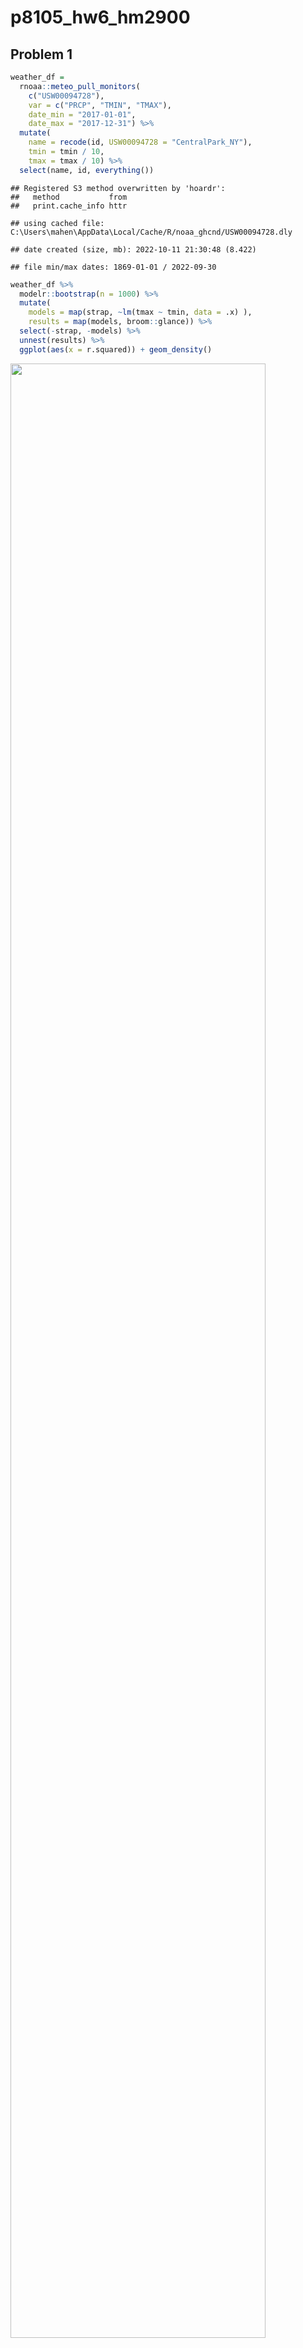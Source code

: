 p8105_hw6_hm2900
================

## Problem 1

``` r
weather_df = 
  rnoaa::meteo_pull_monitors(
    c("USW00094728"),
    var = c("PRCP", "TMIN", "TMAX"), 
    date_min = "2017-01-01",
    date_max = "2017-12-31") %>%
  mutate(
    name = recode(id, USW00094728 = "CentralPark_NY"),
    tmin = tmin / 10,
    tmax = tmax / 10) %>%
  select(name, id, everything())
```

    ## Registered S3 method overwritten by 'hoardr':
    ##   method           from
    ##   print.cache_info httr

    ## using cached file: C:\Users\mahen\AppData\Local/Cache/R/noaa_ghcnd/USW00094728.dly

    ## date created (size, mb): 2022-10-11 21:30:48 (8.422)

    ## file min/max dates: 1869-01-01 / 2022-09-30

``` r
weather_df %>% 
  modelr::bootstrap(n = 1000) %>% 
  mutate(
    models = map(strap, ~lm(tmax ~ tmin, data = .x) ),
    results = map(models, broom::glance)) %>% 
  select(-strap, -models) %>% 
  unnest(results) %>% 
  ggplot(aes(x = r.squared)) + geom_density()
```

<img src="p8105_hw6_hm2900_files/figure-gfm/unnamed-chunk-2-1.png" width="90%" />

``` r
weather_df %>% 
  modelr::bootstrap(n = 1000) %>% 
  mutate(
    models = map(strap, ~lm(tmax ~ tmin, data = .x) ),
    results = map(models, broom::tidy)) %>% 
  select(-strap, -models) %>% 
  unnest(results) %>% 
  select(id = `.id`, term, estimate) %>% 
  pivot_wider(
    names_from = term, 
    values_from = estimate) %>% 
  rename(beta0 = `(Intercept)`, beta1 = tmin) %>% 
  mutate(log_b0b1 = log(beta0 * beta1)) %>% 
  ggplot(aes(x = log_b0b1)) + geom_density()
```

<img src="p8105_hw6_hm2900_files/figure-gfm/unnamed-chunk-3-1.png" width="90%" />

## Problem 2

Load the dataset

``` r
homicides_df = read_csv("./data/homicide-data.csv")

homicides_new = 
  homicides_df %>% 
  janitor::clean_names() %>% 
  mutate(city_state = str_c(city, state, sep = "_")) %>% 
  filter(!city_state %in% c("Dallas_TX", "Phoenix_AZ", "Kansas City_MO", "Tulsa_AL"), victim_race %in% c("Black", "White")) %>% 
  mutate(
    victim_age = as.numeric(victim_age),
    resolved = as.numeric(disposition == "Closed by arrest"),
    victim_race = fct_relevel(victim_race, "White"),
    victim_sex = fct_relevel(victim_sex, "Female"))
```

For the city of Baltimore, MD, use the glm function to fit a logistic
regression with resolved vs unresolved as the outcome and victim age,
sex and race as predictors.

``` r
baltimore_glm = 
  homicides_new %>% 
  filter(city_state == "Baltimore_MD") %>% 
  glm(resolved ~ victim_age + victim_sex + victim_race, family = binomial(), data = .) %>% 
  broom::tidy()

baltimore_glm
```

    ## # A tibble: 4 × 5
    ##   term             estimate std.error statistic  p.value
    ##   <chr>               <dbl>     <dbl>     <dbl>    <dbl>
    ## 1 (Intercept)       1.15      0.237        4.87 1.14e- 6
    ## 2 victim_age       -0.00673   0.00332     -2.02 4.30e- 2
    ## 3 victim_sexMale   -0.854     0.138       -6.18 6.26e-10
    ## 4 victim_raceBlack -0.842     0.175       -4.82 1.45e- 6

Now run glm for each of the cities in your dataset, and extract the
adjusted odds ratio (and CI) for solving homicides comparing male
victims to female victims.

``` r
all_glm = 
  homicides_new %>% 
  nest(all_cities = -city_state) %>%
  mutate(
    models = map(.x = all_cities, ~glm(resolved ~ victim_age + victim_sex + victim_race, family = binomial(), data = .)),
    results = map(models, broom::tidy)) %>% 
  select(-models, -all_cities) %>% 
  unnest(cols = results) %>% 
  mutate(
    OR = exp(estimate),
    CI_lower = exp(estimate - 1.96 * std.error),
    CI_upper = exp(estimate + 1.96 * std.error)) %>% 
  filter(term == "victim_sexMale") %>% 
  select(city_state, OR, CI_lower, CI_upper)

all_glm %>% 
  knitr::kable(digits = 3)
```

| city_state        |    OR | CI_lower | CI_upper |
|:------------------|------:|---------:|---------:|
| Albuquerque_NM    | 1.767 |    0.831 |    3.761 |
| Atlanta_GA        | 1.000 |    0.684 |    1.463 |
| Baltimore_MD      | 0.426 |    0.325 |    0.558 |
| Baton Rouge_LA    | 0.381 |    0.209 |    0.695 |
| Birmingham_AL     | 0.870 |    0.574 |    1.318 |
| Boston_MA         | 0.674 |    0.356 |    1.276 |
| Buffalo_NY        | 0.521 |    0.290 |    0.935 |
| Charlotte_NC      | 0.884 |    0.557 |    1.403 |
| Chicago_IL        | 0.410 |    0.336 |    0.501 |
| Cincinnati_OH     | 0.400 |    0.236 |    0.677 |
| Columbus_OH       | 0.532 |    0.378 |    0.750 |
| Denver_CO         | 0.479 |    0.236 |    0.971 |
| Detroit_MI        | 0.582 |    0.462 |    0.734 |
| Durham_NC         | 0.812 |    0.392 |    1.683 |
| Fort Worth_TX     | 0.669 |    0.397 |    1.127 |
| Fresno_CA         | 1.335 |    0.580 |    3.071 |
| Houston_TX        | 0.711 |    0.558 |    0.907 |
| Indianapolis_IN   | 0.919 |    0.679 |    1.242 |
| Jacksonville_FL   | 0.720 |    0.537 |    0.966 |
| Las Vegas_NV      | 0.837 |    0.608 |    1.154 |
| Long Beach_CA     | 0.410 |    0.156 |    1.082 |
| Los Angeles_CA    | 0.662 |    0.458 |    0.956 |
| Louisville_KY     | 0.491 |    0.305 |    0.790 |
| Memphis_TN        | 0.723 |    0.529 |    0.988 |
| Miami_FL          | 0.515 |    0.304 |    0.872 |
| Milwaukee_wI      | 0.727 |    0.499 |    1.060 |
| Minneapolis_MN    | 0.947 |    0.478 |    1.875 |
| Nashville_TN      | 1.034 |    0.685 |    1.562 |
| New Orleans_LA    | 0.585 |    0.422 |    0.811 |
| New York_NY       | 0.262 |    0.138 |    0.499 |
| Oakland_CA        | 0.563 |    0.365 |    0.868 |
| Oklahoma City_OK  | 0.974 |    0.624 |    1.520 |
| Omaha_NE          | 0.382 |    0.203 |    0.721 |
| Philadelphia_PA   | 0.496 |    0.378 |    0.652 |
| Pittsburgh_PA     | 0.431 |    0.265 |    0.700 |
| Richmond_VA       | 1.006 |    0.498 |    2.033 |
| San Antonio_TX    | 0.705 |    0.398 |    1.249 |
| Sacramento_CA     | 0.669 |    0.335 |    1.337 |
| Savannah_GA       | 0.867 |    0.422 |    1.780 |
| San Bernardino_CA | 0.500 |    0.171 |    1.462 |
| San Diego_CA      | 0.413 |    0.200 |    0.855 |
| San Francisco_CA  | 0.608 |    0.317 |    1.165 |
| St. Louis_MO      | 0.703 |    0.530 |    0.932 |
| Stockton_CA       | 1.352 |    0.621 |    2.942 |
| Tampa_FL          | 0.808 |    0.348 |    1.876 |
| Tulsa_OK          | 0.976 |    0.614 |    1.552 |
| Washington_DC     | 0.690 |    0.468 |    1.017 |

Create a plot that shows the estimated ORs and CIs for each city.
Organize cities according to estimated OR, and comment on the plot.

``` r
orci_plot = 
  all_glm %>% 
  mutate(city_state = fct_reorder(city_state, OR)) %>% 
  ggplot(aes(x = city_state, y = OR)) +
  geom_point() +
  ylim(0, 4) +
  geom_errorbar(aes(ymin = CI_lower, ymax = CI_upper)) + 
  theme(axis.text.x = element_text(angle = 90, vjust = 0.5, hjust = 1))

orci_plot
```

<img src="p8105_hw6_hm2900_files/figure-gfm/unnamed-chunk-7-1.png" width="90%" />

Based on the plot, we can see that New York has the lowest adjusted odds
ratio and Albuquerque has the highest adjusted odds ratio. Meanwhile,
most of adjusted odds ratios are below 1, which indicates that the odds
of having a resolved homicide among male victims is lower than the odds
of having a resolved homicide among female victims in those cities.
Except a few cities have much higher adjusted odds ratios, their CIs
also have a much wider range than others’.

## Problem 3

Load and clean the data for regression analysis (i.e. convert numeric to
factor where appropriate, check for missing data, etc.).

``` r
bw_df = read_csv("./data/birthweight.csv")
```

    ## Rows: 4342 Columns: 20
    ## ── Column specification ────────────────────────────────────────────────────────
    ## Delimiter: ","
    ## dbl (20): babysex, bhead, blength, bwt, delwt, fincome, frace, gaweeks, malf...
    ## 
    ## ℹ Use `spec()` to retrieve the full column specification for this data.
    ## ℹ Specify the column types or set `show_col_types = FALSE` to quiet this message.

``` r
bw_tidy = 
  bw_df %>% 
  mutate(babysex = as.factor(babysex),
         frace = as.factor(frace),
         malform = as.factor(malform),
         mrace = as.factor(mrace)) 

sum(is.na(bw_tidy))
```

    ## [1] 0

No missing data in the dataset.

Propose a regression model for birthweight.

First, test for relationship between birthweight and possibly related
variables.

``` r
plot(x = bw_tidy$bhead, y = bw_tidy$bwt)
```

<img src="p8105_hw6_hm2900_files/figure-gfm/unnamed-chunk-9-1.png" width="90%" />

``` r
plot(x = bw_tidy$blength, y = bw_tidy$bwt)
```

<img src="p8105_hw6_hm2900_files/figure-gfm/unnamed-chunk-9-2.png" width="90%" />

``` r
plot(x = bw_tidy$delwt, y = bw_tidy$bwt)
```

<img src="p8105_hw6_hm2900_files/figure-gfm/unnamed-chunk-9-3.png" width="90%" />

``` r
plot(x = bw_tidy$fincome, y = bw_tidy$bwt)
```

<img src="p8105_hw6_hm2900_files/figure-gfm/unnamed-chunk-9-4.png" width="90%" />

``` r
plot(x = bw_tidy$gaweeks, y = bw_tidy$bwt)
```

<img src="p8105_hw6_hm2900_files/figure-gfm/unnamed-chunk-9-5.png" width="90%" />

``` r
plot(x = bw_tidy$ppwt, y = bw_tidy$bwt)
```

<img src="p8105_hw6_hm2900_files/figure-gfm/unnamed-chunk-9-6.png" width="90%" />

``` r
plot(x = bw_tidy$wtgain, y = bw_tidy$bwt)
```

<img src="p8105_hw6_hm2900_files/figure-gfm/unnamed-chunk-9-7.png" width="90%" />

``` r
bw_tidy %>%
  group_by(babysex) %>%
  ggplot(aes(x = bwt, color = babysex)) +
  geom_density() +
  labs(title = "density plot of bwt by baby's sex")
```

<img src="p8105_hw6_hm2900_files/figure-gfm/unnamed-chunk-9-8.png" width="90%" />

``` r
bw_tidy %>%
  group_by(mrace) %>%
  ggplot(aes(x = bwt, color = mrace)) +
  geom_density() +
  labs(title = "density plot of bwt by mother's race")
```

<img src="p8105_hw6_hm2900_files/figure-gfm/unnamed-chunk-9-9.png" width="90%" />

``` r
bw_tidy %>%
  group_by(frace) %>%
  ggplot(aes(x = bwt, color = frace)) +
  geom_density() +
  labs(title = "density plot of bwt by father's race")
```

<img src="p8105_hw6_hm2900_files/figure-gfm/unnamed-chunk-9-10.png" width="90%" />

``` r
bw_tidy %>%
  group_by(malform) %>%
  ggplot(aes(x = bwt, color = malform)) +
  geom_density() +
  labs(title = "density plot of bwt by presence of malformations")
```

<img src="p8105_hw6_hm2900_files/figure-gfm/unnamed-chunk-9-11.png" width="90%" />

Based on the plots, we can see that baby’s head circumference at birth
and baby’s length at birth seem to have linear relationships with baby’s
birth weight.

``` r
m1 = lm(bwt ~ bhead + blength, data = bw_tidy)

m1_results = 
  bw_tidy %>% 
  select(bwt, bhead, blength) %>%
  modelr::add_predictions(m1) %>%
  modelr::add_residuals(m1)

plot_bwt_bhead =
  m1_results %>%
  ggplot(aes(x = bhead, y =  resid)) +
  geom_violin() 

plot_bwt_bhead
```

<img src="p8105_hw6_hm2900_files/figure-gfm/unnamed-chunk-10-1.png" width="90%" />

``` r
plot_bwt_blength = 
  m1_results %>%
  ggplot(aes(x = blength, y =  resid)) +
  geom_violin() 

plot_bwt_blength
```

<img src="p8105_hw6_hm2900_files/figure-gfm/unnamed-chunk-10-2.png" width="90%" />

The residual plots show that 1. baby’s head circumference at birth on x
and residual on y; 2. baby’s length at birth on x and residual on y.

Compare your model to two others:

Model 2: One using length at birth and gestational age as predictors
(main effects only)

``` r
m2 = 
  lm(bwt ~ blength + gaweeks, data = bw_tidy) %>%
  broom::tidy()

m2
```

    ## # A tibble: 3 × 5
    ##   term        estimate std.error statistic  p.value
    ##   <chr>          <dbl>     <dbl>     <dbl>    <dbl>
    ## 1 (Intercept)  -4348.      98.0      -44.4 0       
    ## 2 blength        129.       1.99      64.6 0       
    ## 3 gaweeks         27.0      1.72      15.7 2.36e-54

Model 3: One using head circumference, length, sex, and all interactions
(including the three-way interaction) between these

``` r
m3 = 
  lm(bwt ~ bhead + blength + babysex + bhead*blength + bhead*babysex + blength*babysex + bhead*blength*babysex, data = bw_tidy) %>%
  broom::tidy()

m3
```

    ## # A tibble: 8 × 5
    ##   term                    estimate std.error statistic      p.value
    ##   <chr>                      <dbl>     <dbl>     <dbl>        <dbl>
    ## 1 (Intercept)            -7177.     1265.       -5.67  0.0000000149
    ## 2 bhead                    182.       38.1       4.78  0.00000184  
    ## 3 blength                  102.       26.2       3.90  0.0000992   
    ## 4 babysex2                6375.     1678.        3.80  0.000147    
    ## 5 bhead:blength             -0.554     0.780    -0.710 0.478       
    ## 6 bhead:babysex2          -198.       51.1      -3.88  0.000105    
    ## 7 blength:babysex2        -124.       35.1      -3.52  0.000429    
    ## 8 bhead:blength:babysex2     3.88      1.06      3.67  0.000245

Make this comparison in terms of the cross-validated prediction error;
use crossv_mc and functions in purrr as appropriate.

``` r
bw_cv = 
  crossv_mc(bw_tidy, 100) %>% 
  mutate(
    train = map(train, as_tibble),
    test = map(test, as_tibble)) %>% 
  mutate(
    m1_cv = map(train, ~lm(bwt ~ wtgain, data = .x)),
    m2_cv = map(train, ~lm(bwt ~ blength + gaweeks, data = .x)),
    m3_cv = map(train, ~lm(bwt ~ bhead + blength + babysex + bhead*blength + bhead*babysex + blength*babysex + bhead*blength*babysex, data = .x))) %>% 
  mutate(
    rmse_m1 = map2_dbl(m1_cv, test, ~rmse(model = .x, data = .y)),
    rmse_m2 = map2_dbl(m2_cv, test, ~rmse(model = .x, data = .y)), 
    rmse_m3 = map2_dbl(m3_cv, test, ~rmse(model = .x, data = .y)))

bw_cv_plot = 
  bw_cv %>% 
  select(starts_with("rmse")) %>% 
  pivot_longer(everything(), 
               names_to = "model",
               values_to = "rmse",
               names_prefix = "rmse_") %>% 
  ggplot(aes(x = model, y = rmse)) + geom_violin()

bw_cv_plot
```

<img src="p8105_hw6_hm2900_files/figure-gfm/unnamed-chunk-13-1.png" width="90%" />

From the violin plot above, we can see that model 1 has the largest rmse
among all three models while model 3 has the smallest rmse. This means
that the model 3 is the best among all the three models.
